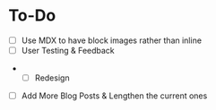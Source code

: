 # To-Do
- [  ] Use MDX to have block images rather than inline
- [  ] User Testing & Feedback
- - [  ] Redesign
- [  ] Add More Blog Posts & Lengthen the current ones
